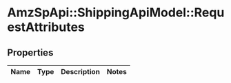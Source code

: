 # AmzSpApi::ShippingApiModel::RequestAttributes

## Properties
Name | Type | Description | Notes
------------ | ------------- | ------------- | -------------

